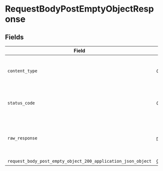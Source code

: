 # RequestBodyPostEmptyObjectResponse


## Fields

| Field                                                                                                                                            | Type                                                                                                                                             | Required                                                                                                                                         | Description                                                                                                                                      |
| ------------------------------------------------------------------------------------------------------------------------------------------------ | ------------------------------------------------------------------------------------------------------------------------------------------------ | ------------------------------------------------------------------------------------------------------------------------------------------------ | ------------------------------------------------------------------------------------------------------------------------------------------------ |
| `content_type`                                                                                                                                   | *Optional[str]*                                                                                                                                  | :heavy_check_mark:                                                                                                                               | HTTP response content type for this operation                                                                                                    |
| `status_code`                                                                                                                                    | *Optional[int]*                                                                                                                                  | :heavy_check_mark:                                                                                                                               | HTTP response status code for this operation                                                                                                     |
| `raw_response`                                                                                                                                   | [requests.Response](https://requests.readthedocs.io/en/latest/api/#requests.Response)                                                            | :heavy_minus_sign:                                                                                                                               | Raw HTTP response; suitable for custom response parsing                                                                                          |
| `request_body_post_empty_object_200_application_json_object`                                                                                     | [Optional[operations.RequestBodyPostEmptyObject200ApplicationJSON]](undefined/models/operations/requestbodypostemptyobject200applicationjson.md) | :heavy_minus_sign:                                                                                                                               | OK                                                                                                                                               |